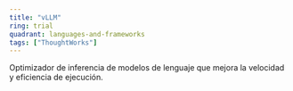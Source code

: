 ```yaml
---
title: "vLLM"
ring: trial
quadrant: languages-and-frameworks
tags: ["ThoughtWorks"]
---
```


Optimizador de inferencia de modelos de lenguaje que mejora la velocidad y eficiencia de ejecución.

